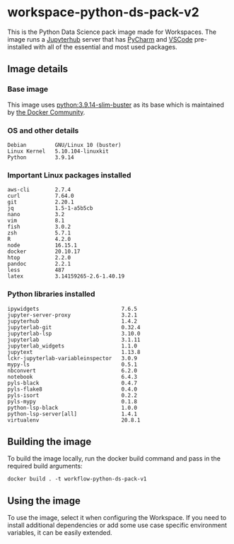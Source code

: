 # workspace-python-ds-pack-v2
This is the Python Data Science pack image made for Workspaces. 
The image runs a [Jupyterhub](https://jupyter.org/hub) server that has [PyCharm](https://lp.jetbrains.com/projector/) and [VSCode](https://github.com/coder/code-server) pre-installed with all of the essential and most used packages.

## Image details
### Base image
This image uses [python:3.9.14-slim-buster](https://hub.docker.com/layers/python/library/python/3.8.13-slim-buster/images/sha256-6258dcdb5fea7b710bfcfc3c889e022e4c6e9dd0ea962cfa73fbc130eff2c174?context=explore) as its base which is maintained by [the Docker Community](https://github.com/docker-library/python).

### OS and other details
```
Debian         GNU/Linux 10 (buster)
Linux Kernel   5.10.104-linuxkit
Python         3.9.14
```

### Important Linux packages installed
```
aws-cli        2.7.4
curl           7.64.0
git            2.20.1
jq             1.5-1-a5b5cb
nano           3.2
vim            8.1
fish           3.0.2
zsh            5.7.1
R              4.2.0
node           16.15.1
docker         20.10.17
htop           2.2.0
pandoc         2.2.1
less           487
latex          3.14159265-2.6-1.40.19
```

### Python libraries installed
```
ipywidgets                          7.6.5
jupyter-server-proxy                3.2.1
jupyterhub                          1.4.2
jupyterlab-git                      0.32.4
jupyterlab-lsp                      3.10.0
jupyterlab                          3.1.11
jupyterlab_widgets                  1.1.0
jupytext                            1.13.8
lckr-jupyterlab-variableinspector   3.0.9
mypy-ls                             0.5.1
nbconvert                           6.2.0
notebook                            6.4.3
pyls-black                          0.4.7
pyls-flake8                         0.4.0
pyls-isort                          0.2.2
pyls-mypy                           0.1.8
python-lsp-black                    1.0.0
python-lsp-server[all]              1.4.1
virtualenv                          20.8.1
```

## Building the image
To build the image locally, run the docker build command and pass in the required build arguments:
```
docker build . -t workflow-python-ds-pack-v1
```

## Using the image
To use the image, select it when configuring the Workspace.
If you need to install additional dependencies or add some use case specific environment variables, it can be easily extended.
